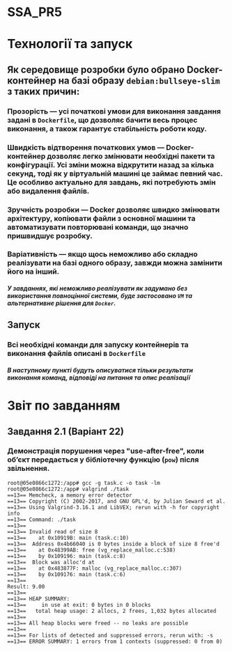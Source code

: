 # SSA_PR5

# Технології та запуск

## Як середовище розробки було обрано Docker-контейнер на базі образу `debian:bullseye-slim` з таких причин:

### Прозорість — усі початкові умови для виконання завдання задані в `Dockerfile`, що дозволяє бачити весь процес виконання, а також гарантує стабільність роботи коду.

### Швидкість відтворення початкових умов — Docker-контейнер дозволяє легко змінювати необхідні пакети та конфігурації. Усі зміни можна відкрутити назад за кілька секунд, тоді як у віртуальній машині це займає певний час. Це особливо актуально для завдань, які потребують змін або видалення файлів.

### Зручність розробки — Docker дозволяє швидко змінювати архітектуру, копіювати файли з основної машини та автоматизувати повторювані команди, що значно пришвидшує розробку.

### Варіативність — якщо щось неможливо або складно реалізувати на базі одного образу, завжди можна замінити його на інший.

#### *У завданнях, які неможливо реалізувати як задумано без використання повноцінної системи, буде застосовано `VM` та альтернативне рішення для `Docker`.*

## Запуск

### Всі необхідні команди для запуску контейнерів та виконання файлів описані в `Dockerfile`

#### *В наступному пункті будуть описуватися тільки результати виконання команд, відповіді на питання та опис реалізації*

# Звіт по завданням

## Завдання 2.1 (Варіант 22)

### Демонстрація порушення через "use-after-free", коли об’єкт передається у бібліотечну функцію (`pow`) після звільнення.

```
root@05e0866c1272:/app# gcc -g task.c -o task -lm
root@05e0866c1272:/app# valgrind ./task
==13== Memcheck, a memory error detector
==13== Copyright (C) 2002-2017, and GNU GPL'd, by Julian Seward et al.
==13== Using Valgrind-3.16.1 and LibVEX; rerun with -h for copyright info
==13== Command: ./task
==13==
==13== Invalid read of size 8
==13==    at 0x10919B: main (task.c:10)
==13==  Address 0x4b66040 is 0 bytes inside a block of size 8 free'd
==13==    at 0x48399AB: free (vg_replace_malloc.c:538)
==13==    by 0x109196: main (task.c:8)
==13==  Block was alloc'd at
==13==    at 0x483877F: malloc (vg_replace_malloc.c:307)
==13==    by 0x109176: main (task.c:6)
==13==
Result: 9.00
==13==
==13== HEAP SUMMARY:
==13==     in use at exit: 0 bytes in 0 blocks
==13==   total heap usage: 2 allocs, 2 frees, 1,032 bytes allocated
==13==
==13== All heap blocks were freed -- no leaks are possible   
==13==
==13== For lists of detected and suppressed errors, rerun with: -s
==13== ERROR SUMMARY: 1 errors from 1 contexts (suppressed: 0 from 0)
```
